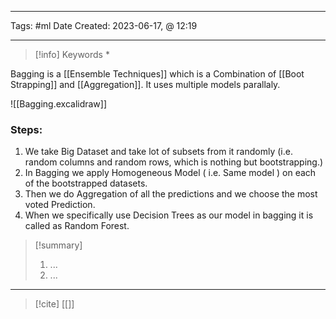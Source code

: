 ------------------------- 
Tags: #ml 
Date Created:  2023-06-17, @ 12:19

---
>[!info] Keywords
>*

Bagging is a  [[Ensemble Techniques]] which is a Combination of [[Boot Strapping]] and [[Aggregation]]. It uses multiple models parallaly. 

![[Bagging.excalidraw]]
### Steps:

1. We take Big Dataset and take lot of subsets from it randomly (i.e. random columns and random rows, which is nothing but bootstrapping.)
2. In Bagging we apply Homogeneous Model ( i.e. Same model ) on each of the bootstrapped datasets.  
3. Then we do Aggregation of all the predictions and we choose the most voted Prediction. 
4. When we specifically use Decision Trees as our model in bagging it is called as Random Forest. 



>[!summary] 
>1. ...
>2. ...

----
>[!cite]
> [[]]
> []()
